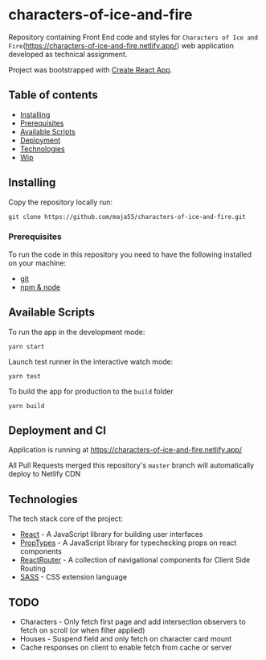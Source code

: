 # characters-of-ice-and-fire

Repository containing Front End code and styles for `Characters of Ice and Fire`(https://characters-of-ice-and-fire.netlify.app/) web application developed as technical assignment.

Project was bootstrapped with [Create React App](https://github.com/facebook/create-react-app).


## Table of contents


* [Installing](#installing)
* [Prerequisites](#prerequisites)
* [Available Scripts](#available-scripts)
* [Deployment](#deployment-and-ci)
* [Technologies](#technologies)
* [Wip](#todo)


## Installing

Copy the repository locally run:
```
git clone https://github.com/maja55/characters-of-ice-and-fire.git
```


### Prerequisites

To run the code in this repository you need to have the following installed on your machine:
* [git](https://git-scm.com/)
* [npm & node ](https://nodejs.org/en/)


## Available Scripts

To run the app in the development mode:
```
yarn start
```

Launch test runner in the interactive watch mode:
```
yarn test
```

To build the app for production to the `build` folder
```
yarn build
```


## Deployment and CI

Application is running at https://characters-of-ice-and-fire.netlify.app/

All Pull Requests merged this repository's `master` branch will automatically deploy to Netlify CDN


## Technologies

The tech stack core of the project:
* [React](https://reactjs.org/) - A JavaScript library for building user interfaces
* [PropTypes](https://reactjs.org/docs/typechecking-with-proptypes.html) - A JavaScript library for typechecking props on react components
* [ReactRouter](https://reactrouter.com/) - A collection of navigational components for Client Side Routing
* [SASS](https://sass-lang.com/) - CSS extension language


## TODO
* Characters - Only fetch first page and add intersection observers to fetch on scroll (or when filter applied)
* Houses - Suspend field and only fetch on character card mount
* Cache responses on client to enable fetch from cache or server